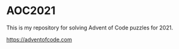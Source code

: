 # AOC2021

This is my repository for solving Advent of Code puzzles for 2021.

https://adventofcode.com
